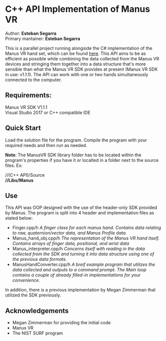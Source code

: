 # C++ API Implementation of Manus VR  
Author: **Esteban Segarra**  
Primary mantainer: **Esteban Segarra**

This is a parallel project running alongside the C# implementation of the Manus VR hand set, which can be found [here](https://github.com/OvercodedStack/C-Sharp-API-Implementation-ManusVR). This API aims to be as efficient as possible while combining the data collected from the Manus VR devices and stringing them together into a data structure that's more sensible than 
what the Manus VR SDK provides at present (Manus VR SDK in use: v1.1.1). The API can work with one or two hands simultaneously connected to the computer. 


## Requirements:

Manus VR SDK V1.1.1  
Visual Studio 2017 or C++ compatible IDE

## Quick Start

Load the solution file for the program. Compile the program with your required needs and then run as needed. 

**Note**: The ManusVR SDK library folder has to be located within the program's properties if you have it or localted in a folder next to the source files. Ex: 

//(C++ API)/Source   
**//Libs/Manus**

## Use 
This API was OOP designed with the use of the header-only SDK provided by Manus. The program is split into 4 header and implementation files as stated below: 


- Finger.cpp/h  *A finger class for each manus hand. Contains data relating to raw, quaternion/vector data, and Manus Profile data.*
- Manus_hand_obj.cpp/h *The representation of the Manus VR hand itself. Contains arrays of finger data, positional, and wrist data*
- Manus_interpreter.cpp/h *Concerns itself with reading in the data collected from the SDK and turning it into data structure using one of the previous data formats.* 
- ManusHandConverter.cpp/h *A breif example program that utilizes the data collected and outputs to a command prompt. The Main loop contains a couple of already filled-in implementations for your convenience.*

In addition, there is a previous implementation by Megan Zimmerman that utilized the SDK previously. 


## Acknowledgements

- Megan Zimmerman for providing the initial code
- Manus VR
- The NIST SURF program
